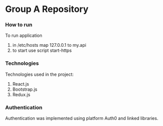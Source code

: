 # Group A Repository

### How to run 
To run application
    <ol>
    <li>in /etc/hosts map 127.0.0.1 to my.api</li>
    <li> to start use script start-https</li>
    </ol>
### Technologies
Technologies used in the project:
    <ol>
    <li>React.js</li>
    <li>Bootstrap.js</li>
    <li>Redux.js</li>
    </ol>
### Authentication
Authentication was implemented using platform Auth0 and linked libraries.

